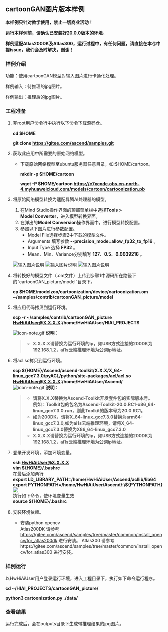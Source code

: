 ## cartoonGAN图片版本样例

**本样例只针对教学使用，禁止一切商业活动！**

**运行本样例前，请确认已安装好20.0.0版本的环境**。

**样例适配Atlas200DK及Atlas300，运行过程中，有任何问题，请直接在本仓中提issue，我们会及时解决，谢谢！**

### 样例介绍

功能：使用cartoonGAN模型对输入图片进行卡通化处理。

样例输入：待推理的jpg图片。

样例输出：推理后的jpg图片。

### 工程准备

1. 非root用户命令行中执行以下命令下载源码仓。

   **cd $HOME**

   **git clone https://gitee.com/ascend/samples.git**

2.  <a name="zh-cn_topic_0219108795_li2074865610364"></a>获取此应用中所需要的原始网络模型。    
 
     -  下载原始网络模型至ubuntu服务器任意目录，如:$HOME/cartoon。

        **mkdir -p $HOME/cartoon**

        **wget -P $HOME/cartoon https://c7xcode.obs.cn-north-4.myhuaweicloud.com/models/cartoon/cartoonization.pb** 

 3. 将原始网络模型转换为适配昇腾AI处理器的模型。

    1.  在Mind Studio操作界面的顶部菜单栏中选择**Tools \> Model Converter**，进入模型转换界面。
    2.  在弹出的**Model Conversion**操作界面中，进行模型转换配置。
    3.  参照以下图片进行参数配置。    
        -   Model File选择步骤2中下载的模型文件。 
        -   Arguments 填写参数  **--precision_mode=allow_fp32_to_fp16**  。
        -   Input Type 选择 **FP32** 。  
        -   Mean、Min、Variance分别填写 **127**、**0.5**、**0.0039216** 。

    ![输入图片说明](https://images.gitee.com/uploads/images/2020/1125/165533_6f67c648_7401379.png "屏幕截图.png")
    ![输入图片说明](https://images.gitee.com/uploads/images/2020/1125/165957_81204f0b_7401379.png "屏幕截图.png")
    ![输入图片说明](https://images.gitee.com/uploads/images/2020/1125/165253_20b5c460_7401379.png "屏幕截图.png")
4. 将转换好的模型文件（.om文件）上传到步骤1中源码所在路径下的“cartoonGAN_picture/model”目录下。

    
     **cp $HOME/modelzoo/cartoonization/device/cartoonization.om ~/samples/contrib/cartoonGAN_picture/model** 
    

5. 将应用代码拷贝到运行环境。  

    **scp -r ~/samples/contrib/cartoonGAN_picture  HwHiAiUser@X.X.X.X:/home/HwHiAiUser/HIAI_PROJECTS**  
 
    ![](https://images.gitee.com/uploads/images/2020/1106/160652_6146f6a4_5395865.gif "icon-note.gif") **说明：**  
    > -  **X.X.X.X请替换为运行环境的ip，如USB方式连接的200DK为192.168.1.2，ai1s云端推理环境为公网ip地址。** 

6. 将acl.so拷贝到运行环境。

   **scp ${HOME}/Ascend/ascend-toolkit/X.X.X/X_64-linux_gcc7.3.0/pyACL/python/site-packages/acl/acl.so HwHiAiUser@X.X.X.X:/home/HwHiAiUser/Ascend/**  
    ![](https://images.gitee.com/uploads/images/2020/1106/160652_6146f6a4_5395865.gif "icon-note.gif") **说明：**     
   >- **请将X.X.X替换为Ascend-Toolkit开发套件包的实际版本号。**   
      **例如：Toolkit包的包名为Ascend-Toolkit-20.0.RC1-x86_64-linux_gcc7.3.0.run，则此Toolkit的版本号为20.0.RC1。**
   > -  **如为200DK，请将X_64-linux_gcc7.3.0替换为arm64-linux_gcc7.3.0,如为ai1s云端推理环境，请将X_64-linux_gcc7.3.0替换为X86_64-linux_gcc7.3.0** 
   > -  **X.X.X.X请替换为运行环境的ip，如USB方式连接的200DK为192.168.1.2，ai1s云端推理环境为公网ip地址。** 

7. 登录开发环境，添加环境变量。  

   **ssh HwHiAiUser@X.X.X.X**  
   **vim \${HOME}/.bashrc**   
   在最后添加两行    
   **export LD_LIBRARY_PATH=/home/HwHiAiUser/Ascend/acllib/lib64**   
   **export PYTHONPATH=/home/HwHiAiUser/Ascend/:\\${PYTHONPATH}**  
   ![](figures/pythonpath.png)   
   执行如下命令，使环境变量生效   
   **source \${HOME}/.bashrc**

8. 安装环境依赖。

   - 安装python opencv  
       Atlas200DK 请参考 https://gitee.com/ascend/samples/tree/master/common/install_opencv/for_atlas200dk 进行安装。 
       Atlas300 请参考https://gitee.com/ascend/samples/tree/master/common/install_opencv/for_atlas300 进行安装。
### 样例运行

   以HwHiAiUser用户登录运行环境，进入工程目录下，执行如下命令运行程序。  

   **cd ~/HIAI_PROJECTS/cartoonGAN_picture/**  

   **python3 cartoonization.py ./data/** 
​       

### 查看结果

运行完成后，会在outputs目录下生成带推理结果的jpg图片。
